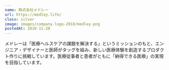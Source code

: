 ```yaml
---
name: 株式会社メドレー
url: https://medley.life/
class: silver
image: images/company-logo-2018/medley.png
postedAt: 2018-11-20
---
```


メドレーは「医療ヘルスケアの課題を解決する」というミッションのもと、エンジニア・デザイナーと医師がタッグを組み、新しい医療体験を創造するプロダクト作りに挑戦しています。医療従事者と患者がともに「納得できる医療」の実現を目指しています。
